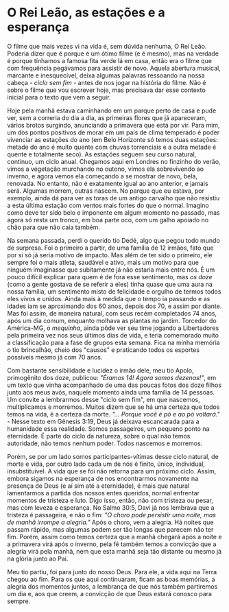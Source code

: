 # O Rei Leão, as estações e a esperança

O filme que mais vezes vi na vida é, sem dúvida nenhuma, O Rei Leão. Poderia dizer que é porque é um ótimo filme (e é mesmo), mas na verdade é porque tínhamos a famosa fita verde lá em casa, então era o filme que com frequência pegávamos para assistir de novo. Aquela abertura musical, marcante e inesquecível, deixa algumas palavras ressoando na nossa cabeça - *ciclo sem fim* - antes de nos jogar na história do filme. Não é sobre o filme que vou escrever hoje, mas precisava dar esse contexto inicial para o texto que vem a seguir.

Hoje pela manhã estava caminhando em um parque perto de casa e pude ver, sem a correria do dia a dia, as primeiras flores que já apareceram, vários brotos surgindo, anunciando a primavera que está por vir. Para mim, um dos pontos positivos de morar em um país de clima temperado é poder vivenciar as estações do ano (em Belo Horizonte só temos duas estações: metade do ano é muito quente com chuvas torrenciais e a outra metade é quente e totalmente seco). As estações seguem seu curso natural, contínuo, um ciclo anual. Chegamos aqui em Londres no finzinho do verão, vimos a vegetação murchando no outono, vimos ela sobrevivendo ao inverno, e agora vemos ela começando a se mostrar de novo, bela, renovada. No entanto, não é exatamente igual ao ano anterior, e jamais será. Algumas morrem, outras nascem. No parque que eu estava, por exemplo, ainda dá para ver as toras de um antigo carvalho que não resistiu a esta última estação com ventos mais fortes do que o normal. Imagino como deve ter sido belo e imponente em algum momento no passado, mas agora só resta um tronco, em boa parte oco, com um galho apoiado no chão para que não caia também.

Na semana passada, perdi o querido tio Dedé, algo que pegou todo mundo de surpresa. Foi o primeiro a partir, de uma família de 12 irmãos, fato que por si só já seria motivo de impacto. Mas além de ter sido o primeiro, ele sempre foi o mais atleta, saudável e ativo, mais um motivo para que ninguém imaginasse que subitamente já não estaria mais entre nós. É um pouco difícil explicar para quem é de fora esse sentimento, mas *os doze* (como a gente gostava de se referir a eles) tinha quase que uma aura na nossa família, um sentimento misto de felicidade e orgulho de termos todos eles vivos e unidos. Ainda mais à medida que o tempo ia passando e as idades iam se aproximando dos 60 anos, depois dos 70, e assim por diante. Mas foi assim, de maneira natural, com seus recém completados 74 anos, após um dia comum, enquanto molhava as plantas no jardim. Torcedor do América-MG, o *mequinha*, ainda pôde ver seu time jogando a Libertadores pela primeira vez nos seus últimos dias de vida, e teria comemorado muito a classificação para a fase de grupos esta semana. Fica na minha memória o tio brincalhão, cheio dos "causos" e praticando todos os esportes possíveis mesmo já com 70 anos.

Com bastante sensibilidade e lucidez o irmão dele, meu tio Apolo, primogênito dos doze, publicou: *"Éramos 14! Agora somos dezenas!"*, em um texto que vinha acompanhado de uma das poucas fotos dos doze filhos junto aos meus avós, naquele momento ainda uma família de 14 pessoas. Um convite a lembrarmos desse "ciclo sem fim", em que nascemos, multiplicamos e morremos. Muitos dizem que se há uma certeza que todos temos na vida, é a certeza da morte. *"... Porque você é pó e ao pó voltará."* - Nesse texto em Gênesis 3:19, Deus já deixava escancarada para a humanidade essa realidade. Somos passageiros, um pequeno ponto na eternidade. É parte do ciclo da natureza, sobre o qual não temos autoridade, não temos nenhum poder. Todos nascemos e morremos. 

Porém, se por um lado somos participantes-vítimas desse ciclo natural, de morte e vida, por outro lado cada um de nós é finito, único, individual, insubstituível. A vida que se foi não retorna para um próximo ciclo. Assim, embora sigamos na esperança de nos encontrarmos novamente na presença de Deus (e aí sim até a eternidade), é mais que natural lamentarmos a partida dos nossos entes queridos, normal enfrentar momentos de tristeza e luto. Digo isso, então, não com tristeza ou pesar, mas com leveza e esperança. No Salmo 30:5, Davi já nos lembrava que a tristeza é passageira, e não o fim: *"O choro pode persistir uma noite, mas de manhã irrompe a alegria."* Após o choro, vem a alegria. Há noites que passam rápido, mas algumas podem ser tão longas que parecem não ter fim. Porém, assim como temos certeza que a manhã chegará após a noite e a primavera virá após o inverno, pela fé também temos a convicção que a alegria virá pela manhã, nem que esta manhã seja tão distante ou mesmo já na glória junto ao Pai.

Meu tio partiu, foi para junto do nosso Deus. Para ele, a vida aqui na Terra chegou ao fim. Para os que aqui continuaram, ficam as boas memórias, a alegria dos momentos juntos, a lembrança de que nós também partiremos um dia e, aos que creem, a convicção de que Deus estará conosco para sempre.